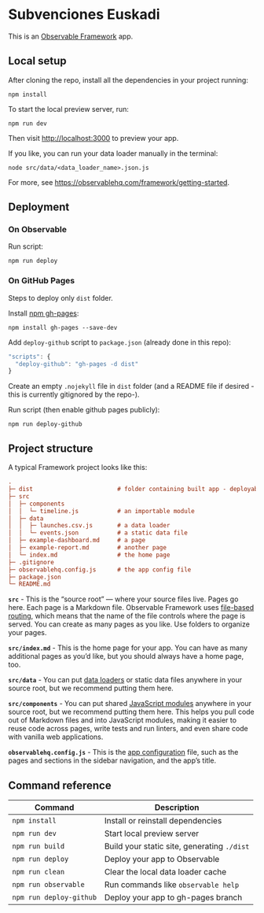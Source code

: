 # Subvenciones Euskadi

This is an [Observable Framework](https://observablehq.com/framework) app.

## Local setup

After cloning the repo, install all the dependencies in your project running:

```
npm install
```

To start the local preview server, run:

```
npm run dev
```

Then visit <http://localhost:3000> to preview your app.

If you like, you can run your data loader manually in the terminal:

```
node src/data/<data_loader_name>.json.js
```

For more, see <https://observablehq.com/framework/getting-started>.

## Deployment

### On Observable

Run script:

```
npm run deploy
```

### On GitHub Pages

Steps to deploy only `dist` folder.

Install [npm gh-pages](https://www.npmjs.com/package/gh-pages):

```
npm install gh-pages --save-dev
```

Add `deploy-github` script to `package.json` (already done in this repo):

```js
"scripts": {
  "deploy-github": "gh-pages -d dist"
}
```

Create an empty `.nojekyll` file in `dist` folder (and a README file if desired -this is currently gitignored by the repo-).

Run script (then enable github pages publicly):

```
npm run deploy-github
```

## Project structure

A typical Framework project looks like this:

```ini
.
├─ dist                        # folder containing built app - deployable as static website
├─ src
│  ├─ components
│  │  └─ timeline.js           # an importable module
│  ├─ data
│  │  ├─ launches.csv.js       # a data loader
│  │  └─ events.json           # a static data file
│  ├─ example-dashboard.md     # a page
│  ├─ example-report.md        # another page
│  └─ index.md                 # the home page
├─ .gitignore
├─ observablehq.config.js      # the app config file
├─ package.json
└─ README.md
```

**`src`** - This is the “source root” — where your source files live. Pages go here. Each page is a Markdown file. Observable Framework uses [file-based routing](https://observablehq.com/framework/routing), which means that the name of the file controls where the page is served. You can create as many pages as you like. Use folders to organize your pages.

**`src/index.md`** - This is the home page for your app. You can have as many additional pages as you’d like, but you should always have a home page, too.

**`src/data`** - You can put [data loaders](https://observablehq.com/framework/loaders) or static data files anywhere in your source root, but we recommend putting them here.

**`src/components`** - You can put shared [JavaScript modules](https://observablehq.com/framework/javascript/imports) anywhere in your source root, but we recommend putting them here. This helps you pull code out of Markdown files and into JavaScript modules, making it easier to reuse code across pages, write tests and run linters, and even share code with vanilla web applications.

**`observablehq.config.js`** - This is the [app configuration](https://observablehq.com/framework/config) file, such as the pages and sections in the sidebar navigation, and the app’s title.

## Command reference

| Command                 | Description                                              |
| ----------------------- | -------------------------------------------------------- |
| `npm install`           | Install or reinstall dependencies                        |
| `npm run dev`           | Start local preview server                               |
| `npm run build`         | Build your static site, generating `./dist`              |
| `npm run deploy`        | Deploy your app to Observable                            |
| `npm run clean`         | Clear the local data loader cache                        |
| `npm run observable`    | Run commands like `observable help`                      |
| `npm run deploy-github` | Deploy your app to gh-pages branch                       |

